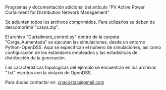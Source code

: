 
Programas y documentación adicional del artículo "PV Active Power Curtailment for Distribution Network Management"

Se adjuntan todos los archivos comprimidos. Para utilizarlos se deben de descomprimir "casos.zip".

El archivo "Curtailment_control.py" dentro de la carpeta "Carga_Aumentada" se ejecutan las simulaciones, desde un entorno Python-OpenDSS. Aquí se especifican el número de simulaciones, así como configuración de los estándares empleados y las estadísticas de distribución de la generación.

Las características topologícas del ejemplo se encuentran en los archivos ".txt" escritos con la sintaxis de OpenDSS. 


Para dudas contactar en: cnacostac@gmail.com
